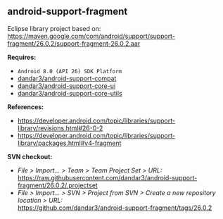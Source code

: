 ## android-support-fragment

Eclipse library project based on:<br/>
https://maven.google.com/com/android/support/support-fragment/26.0.2/support-fragment-26.0.2.aar

**Requires:**
- `Android 8.0 (API 26) SDK Platform`
- [dandar3/android-support-compat](https://github.com/dandar3/android-support-compat/tree/26.0.2)
- [dandar3/android-support-core-ui](https://github.com/dandar3/android-support-core-ui/tree/26.0.2)
- [dandar3/android-support-core-utils](https://github.com/dandar3/android-support-core-utils/tree/26.0.2)

**References:**
- https://developer.android.com/topic/libraries/support-library/revisions.html#26-0-2
- https://developer.android.com/topic/libraries/support-library/packages.html#v4-fragment

**SVN checkout:**
- _File > Import... > Team > Team Project Set > URL:_<br/>
  https://raw.githubusercontent.com/dandar3/android-support-fragment/26.0.2/.projectset
- _File > Import... > SVN > Project from SVN > Create a new repository location > URL:_<br/> 
  https://github.com/dandar3/android-support-fragment/tags/26.0.2